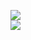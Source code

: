 [![](https://img.shields.io/badge/Made%20With-Github%20Spray-lightgrey.svg?style=for-the-badge&logo=github)](https://github.com/Annihil/github-spray#17819)  
[![](https://i.imgur.com/2DrTn0Z.gif)](https://github.com/Annihil/github-spray)